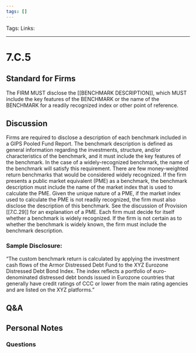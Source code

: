 ```yaml
---
tags: []
---
```

Tags:
Links: 
___
# 7.C.5
## Standard for Firms
The FIRM MUST disclose the [[BENCHMARK DESCRIPTION]], which MUST include the key features of the BENCHMARK or the name of the BENCHMARK for a readily recognized index or other point of reference.
## Discussion
Firms are required to disclose a description of each benchmark included in a GIPS Pooled Fund Report. The benchmark description is defined as general information regarding the investments, structure, and/or characteristics of the benchmark, and it must include the key features of the benchmark. In the case of a widely-recognized benchmark, the name of the benchmark will satisfy this requirement. There are few money-weighted return benchmarks that would be considered widely recognized. If the firm presents a public market equivalent (PME) as a benchmark, the benchmark description must include the name of the market index that is used to calculate the PME. Given the unique nature of a PME, if the market index used to calculate the PME is not readily recognized, the firm must also disclose the description of this benchmark. See the discussion of Provision [[7.C.29]] for an explanation of a PME. Each firm must decide for itself whether a benchmark is widely recognized. If the firm is not certain as to whether the benchmark is widely known, the firm must include the benchmark description.
### Sample Disclosure:
“The custom benchmark return is calculated by applying the investment cash flows of the Armor Distressed Debt Fund to the XYZ Eurozone Distressed Debt Bond Index. The index reflects a portfolio of euro-denominated distressed debt bonds issued in Eurozone countries that generally have credit ratings of CCC or lower from the main rating agencies and are listed on the XYZ platforms.”
## Q&A

## Personal Notes

### Questions